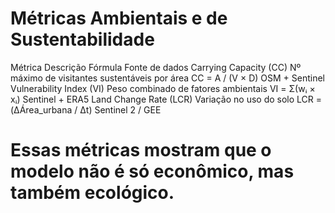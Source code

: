 # Métricas Ambientais e de Sustentabilidade 
Métrica	Descrição	Fórmula	Fonte de dados
Carrying Capacity (CC)	Nº máximo de visitantes sustentáveis por área	CC = A / (V × D)	OSM + Sentinel
Vulnerability Index (VI)	Peso combinado de fatores ambientais	VI = Σ(wᵢ × xᵢ)	Sentinel + ERA5
Land Change Rate (LCR)	Variação no uso do solo	LCR = (ΔÁrea_urbana / Δt)	Sentinel 2 / GEE

# Essas métricas mostram que o modelo não é só econômico, mas também ecológico.


